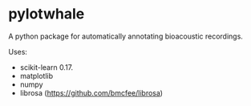 # pylotwhale

A python package for automatically annotating bioacoustic recordings.

Uses:

* scikit-learn 0.17. 
* matplotlib
* numpy
* librosa (https://github.com/bmcfee/librosa) 

